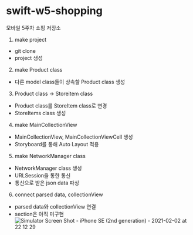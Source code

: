 # swift-w5-shopping
모바일 5주차 쇼핑 저장소

1. make project
- git clone
- project 생성

2. make Product class
- 다른 model class들이 상속할 Product class 생성

3. Product class -> Storeitem class
- Product class를 StoreItem class로 변경
- StoreItems class 생성

4. make MainCollectionView
- MainCollectionView, MainCollectionViewCell 생성
- Storyboard를 통해 Auto Layout 적용


5. make NetworkManager class
- NetworkManager class 생성
- URLSession을 통한 통신
- 통신으로 받은 json data 파싱


6. connect parsed data, collectionView
- parsed data와 collectionView 연결
- section은 아직 미구현
![Simulator Screen Shot - iPhone SE (2nd generation) - 2021-02-02 at 22 12 29](https://user-images.githubusercontent.com/28801805/106605067-d0145480-65a3-11eb-8639-b8d34bc3b629.png)
